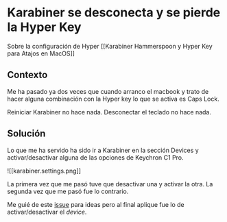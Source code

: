 # Karabiner se desconecta y se pierde la Hyper Key

Sobre la configuración de Hyper [[Karabiner Hammerspoon y Hyper Key para Atajos en MacOS]]

## Contexto

Me ha pasado ya dos veces que cuando arranco el macbook y trato de hacer alguna combinación con la Hyper key lo que se activa es Caps Lock.

Reiniciar Karabiner no hace nada. Desconectar el teclado no hace nada.

## Solución

Lo que me ha servido ha sido ir a Karabiner en la sección Devices y activar/desactivar alguna de las opciones de Keychron C1 Pro.

![[karabiner.settings.png]]

La primera vez que me pasó tuve que desactivar una y activar la otra. La segunda vez que me pasó fue lo contrario.

Me guié de este [issue](https://github.com/pqrs-org/Karabiner-Elements/issues/3360) para ideas pero al final aplique fue lo de activar/desactivar el _device_.
